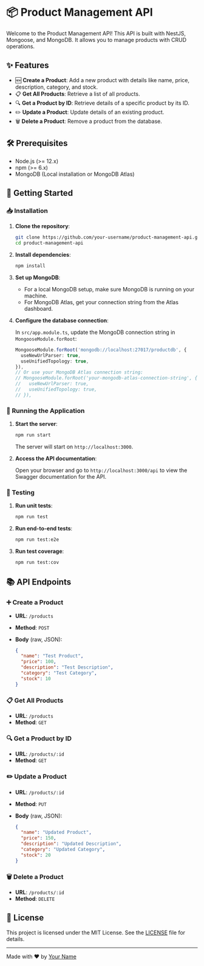 # 📦 Product Management API

Welcome to the Product Management API! This API is built with NestJS, Mongoose, and MongoDB. It allows you to manage products with CRUD operations.

## ✨ Features

- 🆕 **Create a Product**: Add a new product with details like name, price, description, category, and stock.
- 📋 **Get All Products**: Retrieve a list of all products.
- 🔍 **Get a Product by ID**: Retrieve details of a specific product by its ID.
- ✏️ **Update a Product**: Update details of an existing product.
- 🗑️ **Delete a Product**: Remove a product from the database.

## 🛠️ Prerequisites

- Node.js (>= 12.x)
- npm (>= 6.x)
- MongoDB (Local installation or MongoDB Atlas)

## 🚀 Getting Started

### 📥 Installation

1. **Clone the repository**:

    ```sh
    git clone https://github.com/your-username/product-management-api.git
    cd product-management-api
    ```

2. **Install dependencies**:

    ```sh
    npm install
    ```

3. **Set up MongoDB**:

    - For a local MongoDB setup, make sure MongoDB is running on your machine.
    - For MongoDB Atlas, get your connection string from the Atlas dashboard.

4. **Configure the database connection**:

    In `src/app.module.ts`, update the MongoDB connection string in `MongooseModule.forRoot`:

    ```typescript
    MongooseModule.forRoot('mongodb://localhost:27017/productdb', {
      useNewUrlParser: true,
      useUnifiedTopology: true,
    }),
    // Or use your MongoDB Atlas connection string:
    // MongooseModule.forRoot('your-mongodb-atlas-connection-string', {
    //   useNewUrlParser: true,
    //   useUnifiedTopology: true,
    // }),
    ```

### 🏃 Running the Application

1. **Start the server**:

    ```sh
    npm run start
    ```

    The server will start on `http://localhost:3000`.

2. **Access the API documentation**:

    Open your browser and go to `http://localhost:3000/api` to view the Swagger documentation for the API.

### 🧪 Testing

1. **Run unit tests**:

    ```sh
    npm run test
    ```

2. **Run end-to-end tests**:

    ```sh
    npm run test:e2e
    ```

3. **Run test coverage**:

    ```sh
    npm run test:cov
    ```

## 📚 API Endpoints

### ➕ Create a Product

- **URL**: `/products`
- **Method**: `POST`
- **Body** (raw, JSON):

    ```json
    {
      "name": "Test Product",
      "price": 100,
      "description": "Test Description",
      "category": "Test Category",
      "stock": 10
    }
    ```

### 📋 Get All Products

- **URL**: `/products`
- **Method**: `GET`

### 🔍 Get a Product by ID

- **URL**: `/products/:id`
- **Method**: `GET`

### ✏️ Update a Product

- **URL**: `/products/:id`
- **Method**: `PUT`
- **Body** (raw, JSON):

    ```json
    {
      "name": "Updated Product",
      "price": 150,
      "description": "Updated Description",
      "category": "Updated Category",
      "stock": 20
    }
    ```

### 🗑️ Delete a Product

- **URL**: `/products/:id`
- **Method**: `DELETE`

## 📜 License

This project is licensed under the MIT License. See the [LICENSE](LICENSE) file for details.

---

Made with ❤️ by [Your Name](https://github.com/AkaTordu)